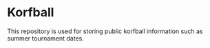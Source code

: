 # Korfball

This repository is used for storing public korfball information such as summer tournament dates.
